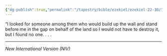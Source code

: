 ```yaml
---
{"dg-publish":true,"permalink":"/tapestry/bible/ezekiel/ezekiel-22-30/","title":"Ezekiel 22:30","tags":["bible-verse","bible-verse"],"dgHomeLink":true,"dgShowLocalGraph":true,"dgEnableSearch":true}
---
```



“I looked for someone among them who would build up the wall and stand before me in the gap on behalf of the land so I would not have to destroy it, but I found no one. . . . 


---
*New International Version (NIV)*